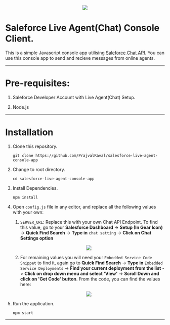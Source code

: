 <p align="center">
    <img src="https://user-images.githubusercontent.com/41849970/83685479-5e47cd80-a606-11ea-9b96-6118ec777fc4.png">
</p>

# Saleforce Live Agent(Chat) Console Client.

This is a simple Javascript console app utilising [Saleforce Chat API](https://developer.salesforce.com/docs/atlas.en-us.live_agent_rest.meta/live_agent_rest/live_agent_rest_understanding_resources.htm). You can use this console app to send and recieve messages from online agents.

---

# Pre-requisites:

1. Saleforce Developer Account with Live Agent(Chat) Setup.

2. Node.js

---

# Installation

1. Clone this repository.

    `git clone https://github.com/PrajvalRaval/salesforce-live-agent-console-app`

1. Change to root directory.

    `cd salesforce-live-agent-console-app`
    
1. Install Dependencies.

    `npm install`
    
1. Open `config.js` file in any editor, and replace all the following values with your own:

    1. `SERVER_URL`: Replace this with your own Chat API Endpoint. To find this value, go to your **Salesforce Dashboard** -> **Setup (In Gear Icon)** -> **Quick Find Search** -> **Type in** `chat setting` -> **Click on Chat Settings option**
    
    <p align="center">
    <img src="https://user-images.githubusercontent.com/41849970/83684587-eaf18c00-a604-11ea-85a6-ae818fbeb3bf.png">
    </p>
    

    2. For remaining values you will need your `Embedded Service Code Snippet` to find it, again go to **Quick Find Search** -> **Type in** `Embedded Service Deployments` -> **Find your current deployment from the list** -> **Click on drop down menu and select 'View'** -> **Scroll Down and click on 'Get Code' button**. From the code, you can find the values here:
    
    <p align="center">
    <img src="https://user-images.githubusercontent.com/41849970/83683865-ad403380-a603-11ea-8e39-3b0ee9b35a58.png">
    </p>
    
1. Run the application.

    `npm start`
    
 ---
